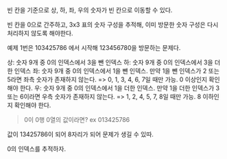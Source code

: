 빈 칸을 기준으로 상, 하, 좌, 우의 숫자가 빈 칸으로 이동할 수 있다.

빈 칸을 0으로 간주하고, 3x3 표의 숫자 구성을 추적해, 이미 방문한 숫자 구성은 다시 처리하지 않도록 해야한다.

예제 1번은 103425786 에서 시작해 123456780을 방문하는 문제다.

상: 숫자 9개 중 0의 인덱스에서 3을 뺀 인덱스
하: 숫자 9개 중 0의 인덱스에서 3을 더한 인덱스
좌: 숫자 9개 중 0의 인덱스에서 1을 뺀 인덱스. 만약 1을 뺀 인덱스가 2 또는 5라면 좌측 숫자가 존재하지 않는다. => 0, 1, 3, 4, 6, 7일 때만 가능. 0 이상인지 확인해야 한다.
우: 숫자 9개 중 0의 인덱스에서 1을 더한 인덱스. 만약 1을 더한 인덱스가 3 또는 6이라면 우측 숫자가 존재하지 않는다. => 1, 2, 4, 5, 7, 8일 때만 가능. 8 이하인지 확인해야 한다.

> 0이 0행 0열의 값이라면? ex 013425786

값이 13425786이 되어 8자리가 되어 문제가 생길 수 있따.

0의 인덱스를 추적하자.
